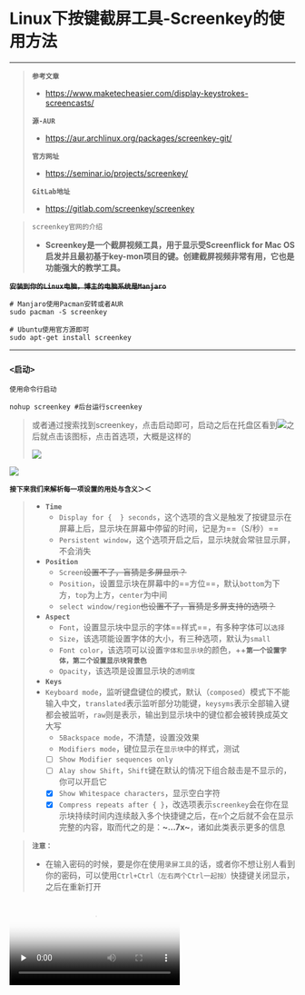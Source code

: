 # Linux下按键截屏工具-Screenkey的使用方法

------

> **`参考文章`**
>
> - https://www.maketecheasier.com/display-keystrokes-screencasts/
>
> **`源-AUR`**
>
> - https://aur.archlinux.org/packages/screenkey-git/
>
> **`官方网址`**
>
> - https://seminar.io/projects/screenkey/
>
> **`GitLab地址`**
>
> - https://gitlab.com/screenkey/screenkey

> `screenkey官网的介绍`
>
> - __Screenkey是一个截屏视频工具，用于显示受Screenflick for Mac OS启发并且最初基于key-mon项目的键。创建截屏视频非常有用，它也是功能强大的教学工具。__

~~**`安装到你的Linux电脑，博主的电脑系统是Manjaro`**~~

```shell
# Manjaro使用Pacman安转或者AUR
sudo pacman -S screenkey

# Ubuntu使用官方源即可
sudo apt-get install screenkey
```
---
### **`<启动>`**

`使用命令行启动`
```shell
nohup screenkey #后台运行screenkey
```
> 或者通过搜索找到screenkey，点击启动即可，启动之后在托盘区看到![](/home/harder/桌面/Screenshot_20200428_195438.png)之后就点击该图标，点击首选项，大概是这样的
>
> ![](/home/harder/桌面/Screenshot_20200428_195833.png)

![](/home/harder/桌面/Screenshot_20200428_195718.png)

**`接下来我们来解析每一项设置的用处与含义＞＜`**


> - **`Time`**
>   - `Display for {  } seconds`，这个选项的含义是触发了按键显示在屏幕上后，显示块在屏幕中停留的时间，记是为==（S/秒）==
>   - `Persistent window`，这个选项开启之后，显示块就会常驻显示屏，不会消失
> - **`Position`**
>   - `Screen`~~设置不了，盲猜是多屏显示？~~
>   - `Position`，设置显示块在屏幕中的==方位==，默认`bottom`为下方，`top`为上方，`center`为中间
>   - `select window/region`~~也设置不了，盲猜是多屏支持的选项？~~
> - **`Aspect`**
>   - `Font`，设置显示块中显示的字体==样式==，有多种字体可以`选择`
>   - `Size`，该选项能设置字体的大小，有三种选项，默认为`small`
>   - `Font color`，该选项可以设置`字体和显示块`的颜色，++**`第一个设置字体，第二个设置显示块背景色`**
>   - `Opacity`，该选项是设置显示块的`透明度`
> - **`Keys`**
> - `Keyboard mode`，监听键盘键位的模式，默认（`composed`）模式下不能输入中文，`translated`表示监听部分功能键，`keysyms`表示全部输入键都会被监听，`raw`则是表示，输出到显示块中的键位都会被转换成英文大写
>   - `5Backspace mode`，不清楚，设置没效果
>   - `Modifiers mode`，键位显示在`显示块`中的样式，测试
>   - [ ] `Show Modifier sequences only`
>   - [ ] `Alay show Shift`，`Shift`键在默认的情况下组合敲击是不显示的，你可以开启它
>   - [x] `Show Whitespace characters`，显示空白字符
>   - [x] `Compress repeats after { }`，改选项表示`screenkey`会在你在显示块持续时间内连续敲入多个快捷键之后，在`n`个之后就不会在显示完整的内容，取而代之的是：**~...7x~**，诸如此类表示更多的信息

> **`注意：`**
>
> - 在输入密码的时候，要是你在使用`录屏工具`的话，或者你不想让别人看到你的密码，可以使用`Ctrl+Ctrl（左右两个Ctrl一起按）`快捷键关闭显示，之后在重新打开



<video id="video" controls="" preload="none" poster="/home/harder/桌面/Screenshot_20200428_205246.png">
<source id="mp4" src="/home/harder/2020-04-28 20-39-55.mp4" type="video/mp4">
</video>

